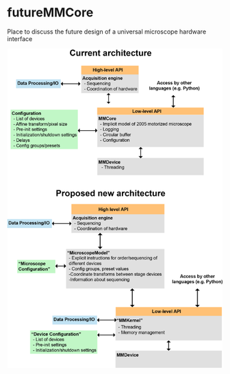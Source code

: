 # futureMMCore
Place to discuss the future design of a universal microscope hardware interface

<img src="overview.png" width="600">
